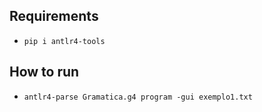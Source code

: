 ## Requirements
- `pip i antlr4-tools`

## How to run
- `antlr4-parse Gramatica.g4 program -gui exemplo1.txt`
